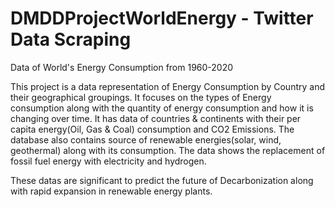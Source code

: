 # DMDDProjectWorldEnergy - Twitter Data Scraping
Data of World's Energy Consumption from 1960-2020

This project is a data representation of Energy Consumption by Country and their geographical groupings.
It focuses on the types of Energy consumption along with the quantity of energy consumption and how it is changing over time. It has data of countries & continents with their per capita energy(Oil, Gas & Coal) consumption and CO2 Emissions.
The database also contains source of renewable energies(solar, wind, geothermal) along with its consumption. The data shows the replacement of fossil fuel energy with electricity and hydrogen.

These datas are significant to predict the future of Decarbonization along with rapid expansion in renewable energy plants. 

